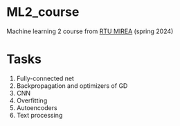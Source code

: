 # ML2_course
Machine learning 2 course from [RTU MIREA](https://www.mirea.ru/) (spring 2024)

# Tasks
1. Fully-connected net
2. Backpropagation and optimizers of GD
3. CNN
4. Overfitting
5. Autoencoders
6. Text processing
